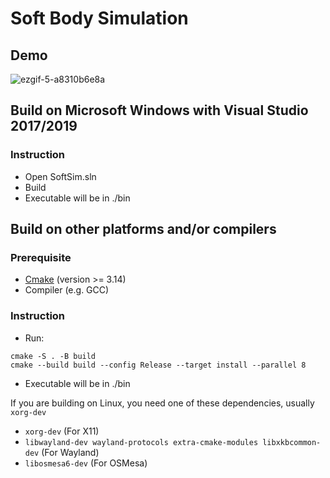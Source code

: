 # Soft Body Simulation

## Demo

![ezgif-5-a8310b6e8a](https://user-images.githubusercontent.com/80531783/234442338-22096d73-cd47-4a99-86e6-4d7b239c00ef.gif)

## Build on Microsoft Windows with Visual Studio 2017/2019

### Instruction

- Open SoftSim.sln
- Build
- Executable will be in ./bin

## Build on other platforms and/or compilers

### Prerequisite

- [Cmake](https://cmake.org) (version >= 3.14)
- Compiler (e.g. GCC)

### Instruction

- Run:

```bash=
cmake -S . -B build
cmake --build build --config Release --target install --parallel 8
```
- Executable will be in ./bin

If you are building on Linux, you need one of these dependencies, usually `xorg-dev`

- `xorg-dev` (For X11)
- `libwayland-dev wayland-protocols extra-cmake-modules libxkbcommon-dev` (For Wayland)
- `libosmesa6-dev` (For OSMesa)
